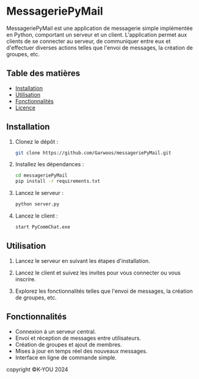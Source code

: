 # MessageriePyMail

MessageriePyMail est une application de messagerie simple implémentée en Python, comportant un serveur et un client. L'application permet aux clients de se connecter au serveur, de communiquer entre eux et d'effectuer diverses actions telles que l'envoi de messages, la création de groupes, etc.

## Table des matières

- [Installation](#installation)
- [Utilisation](#utilisation)
- [Fonctionnalités](#fonctionnalités)
- [Licence](#licence)

## Installation

1. Clonez le dépôt :

    ```bash
    git clone https://github.com/Garwoos/messageriePyMail.git
    ```

2. Installez les dépendances :

    ```bash
    cd messageriePyMail
    pip install -r requirements.txt
    ```

3. Lancez le serveur :

    ```bash
    python server.py
    ```

4. Lancez le client :

    ```bash
    start PyCommChat.exe
    ```

## Utilisation

1. Lancez le serveur en suivant les étapes d'installation.

2. Lancez le client et suivez les invites pour vous connecter ou vous inscrire.

3. Explorez les fonctionnalités telles que l'envoi de messages, la création de groupes, etc.

## Fonctionnalités

- Connexion à un serveur central.
- Envoi et réception de messages entre utilisateurs.
- Création de groupes et ajout de membres.
- Mises à jour en temps réel des nouveaux messages.
- Interface en ligne de commande simple.



copyright ©K-YOU 2024
